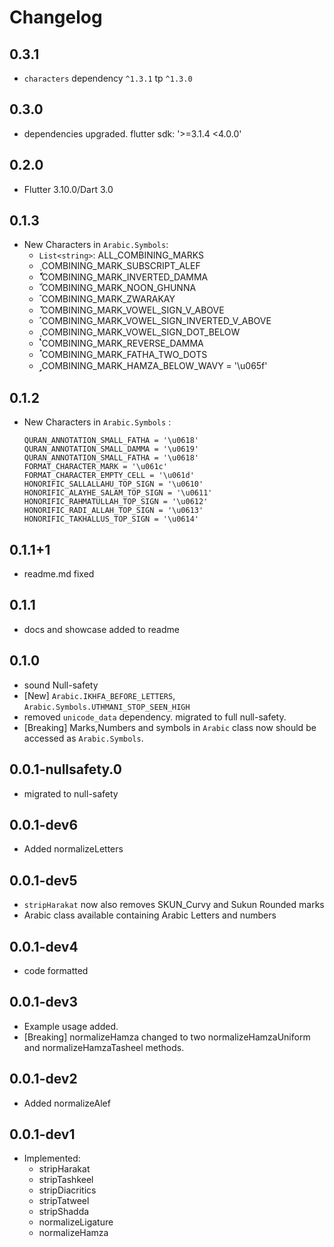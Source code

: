 # Changelog

## 0.3.1
- `characters` dependency `^1.3.1` tp `^1.3.0`
## 0.3.0
- dependencies upgraded. flutter sdk: '>=3.1.4 <4.0.0'
## 0.2.0
- Flutter 3.10.0/Dart 3.0

## 0.1.3
- New Characters in `Arabic.Symbols`:
  - `List<string>`: ALL_COMBINING_MARKS
  - **&#1622;** COMBINING_MARK_SUBSCRIPT_ALEF
  - **&#1623;** COMBINING_MARK_INVERTED_DAMMA
  - **&#1624;** COMBINING_MARK_NOON_GHUNNA
  - **&#1625;** COMBINING_MARK_ZWARAKAY
  - **&#1626;** COMBINING_MARK_VOWEL_SIGN_V_ABOVE
  - **&#1627;** COMBINING_MARK_VOWEL_SIGN_INVERTED_V_ABOVE
  - **&#1628;** COMBINING_MARK_VOWEL_SIGN_DOT_BELOW
  - **&#1629;** COMBINING_MARK_REVERSE_DAMMA
  - **&#1630;** COMBINING_MARK_FATHA_TWO_DOTS
  - **&#1631;**  COMBINING_MARK_HAMZA_BELOW_WAVY = '\u065f'
  
## 0.1.2
- New Characters in `Arabic.Symbols`  :
  ```
  QURAN_ANNOTATION_SMALL_FATHA = '\u0618'
  QURAN_ANNOTATION_SMALL_DAMMA = '\u0619'
  QURAN_ANNOTATION_SMALL_FATHA = '\u0618'
  FORMAT_CHARACTER_MARK = '\u061c'
  FORMAT_CHARACTER_EMPTY_CELL = '\u061d'
  HONORIFIC_SALLALLAHU_TOP_SIGN = '\u0610'
  HONORIFIC_ALAYHE_SALAM_TOP_SIGN = '\u0611'
  HONORIFIC_RAHMATULLAH_TOP_SIGN = '\u0612'
  HONORIFIC_RADI_ALLAH_TOP_SIGN = '\u0613'
  HONORIFIC_TAKHALLUS_TOP_SIGN = '\u0614'
  ```
## 0.1.1+1
- readme.md fixed
## 0.1.1
- docs and showcase added to readme
## 0.1.0
- sound Null-safety 
- [New] `Arabic.IKHFA_BEFORE_LETTERS`, `Arabic.Symbols.UTHMANI_STOP_SEEN_HIGH`
- removed `unicode_data` dependency. migrated to full null-safety.
- [Breaking] Marks,Numbers and symbols in `Arabic` class now should be  accessed as `Arabic.Symbols`.

## 0.0.1-nullsafety.0
- migrated to null-safety
## 0.0.1-dev6
- Added normalizeLetters
## 0.0.1-dev5
- `stripHarakat` now also removes SKUN_Curvy and Sukun Rounded marks
- Arabic class available containing Arabic Letters and numbers
## 0.0.1-dev4
- code formatted
## 0.0.1-dev3
- Example usage added.
- [Breaking] normalizeHamza changed to two normalizeHamzaUniform and normalizeHamzaTasheel methods.
## 0.0.1-dev2
- Added normalizeAlef
## 0.0.1-dev1
- Implemented:
    - stripHarakat
    - stripTashkeel
    - stripDiacritics
    - stripTatweel
    - stripShadda
    - normalizeLigature
    - normalizeHamza